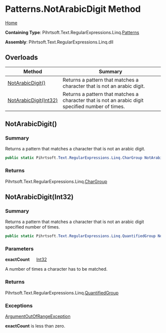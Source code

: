 # Patterns\.NotArabicDigit Method

[Home](../../../../../../README.md)

**Containing Type**: Pihrtsoft\.Text\.RegularExpressions\.Linq\.[Patterns](../README.md)

**Assembly**: Pihrtsoft\.Text\.RegularExpressions\.Linq\.dll

## Overloads

| Method | Summary |
| ------ | ------- |
| [NotArabicDigit()](#Pihrtsoft_Text_RegularExpressions_Linq_Patterns_NotArabicDigit) | Returns a pattern that matches a character that is not an arabic digit\. |
| [NotArabicDigit(Int32)](#Pihrtsoft_Text_RegularExpressions_Linq_Patterns_NotArabicDigit_System_Int32_) | Returns a pattern that matches a character that is not an arabic digit specified number of times\. |

## NotArabicDigit\(\) <a name="Pihrtsoft_Text_RegularExpressions_Linq_Patterns_NotArabicDigit"></a>

### Summary

Returns a pattern that matches a character that is not an arabic digit\.

```csharp
public static Pihrtsoft.Text.RegularExpressions.Linq.CharGroup NotArabicDigit()
```

### Returns

Pihrtsoft\.Text\.RegularExpressions\.Linq\.[CharGroup](../../CharGroup/README.md)

## NotArabicDigit\(Int32\) <a name="Pihrtsoft_Text_RegularExpressions_Linq_Patterns_NotArabicDigit_System_Int32_"></a>

### Summary

Returns a pattern that matches a character that is not an arabic digit specified number of times\.

```csharp
public static Pihrtsoft.Text.RegularExpressions.Linq.QuantifiedGroup NotArabicDigit(int exactCount)
```

### Parameters

**exactCount** &emsp; [Int32](https://docs.microsoft.com/en-us/dotnet/api/system.int32)

A number of times a character has to be matched\.

### Returns

Pihrtsoft\.Text\.RegularExpressions\.Linq\.[QuantifiedGroup](../../QuantifiedGroup/README.md)

### Exceptions

[ArgumentOutOfRangeException](https://docs.microsoft.com/en-us/dotnet/api/system.argumentoutofrangeexception)

**exactCount** is less than zero\.

